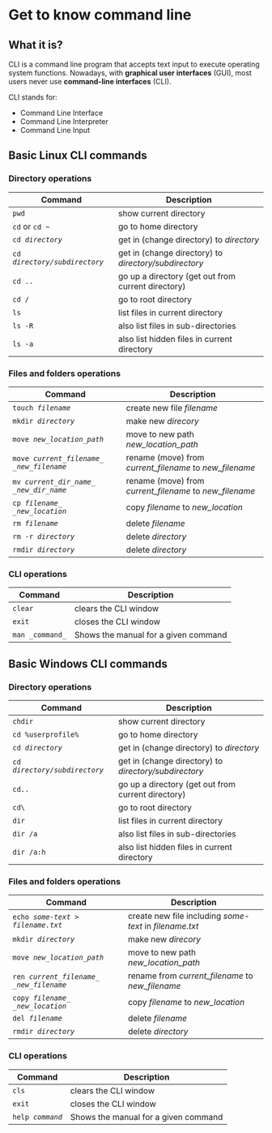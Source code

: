 # Get to know command line

## What it is?

CLI is a command line program that accepts text input to execute operating system functions. Nowadays, with **graphical user interfaces** (GUI), most users never use **command-line interfaces** (CLI).

CLI stands for:

- Command Line Interface
- Command Line Interpreter
- Command Line Input

## Basic Linux CLI commands

### Directory operations

| Command                         | Description                                           |
| ------------------------------- | ----------------------------------------------------- |
| `pwd`                           | show current directory                                |
| `cd` or `cd ~`                  | go to home directory                                  |
| `cd `_`directory`_              | get in (change directory) to _directory_              |
| `cd `_`directory/subdirectory`_ | get in (change directory) to _directory/subdirectory_ |
| `cd ..`                         | go up a directory (get out from current directory)    |
| `cd /`                          | go to root directory                                  |
| `ls`                            | list files in current directory                       |
| `ls -R`                         | also list files in sub-directories                    |
| `ls -a`                         | also list hidden files in current directory           |

### Files and folders operations

| Command                                    | Description                                             |
| ------------------------------------------ | ------------------------------------------------------- |
| `touch `_`filename`_                       | create new file _filename_                              |
| `mkdir `_`directory`_                      | make new _direcory_                                     |
| `move `_`new_location_path`_               | move to new path _new_location_path_                    |
| `move `_`current_filename_ _new_filename`_ | rename (move) from _current_filename_ to _new_filename_ |
| `mv `_`current_dir_name_ _new_dir_name`_   | rename (move) from _current_filename_ to _new_filename_ |
| `cp `_`filename_ _new_location`_           | copy _filename_ to _new_location_                       |
| `rm `_`filename`_                          | delete _filename_                                       |
| `rm -r `_`directory`_                      | delete _directory_                                      |
| `rmdir `_`directory`_                      | delete _directory_                                      |

### CLI operations

| Command         | Description                          |
| --------------- | ------------------------------------ |
| `clear`         | clears the CLI window                |
| `exit`          | closes the CLI window                |
| `man _command_` | Shows the manual for a given command |

## Basic Windows CLI commands

### Directory operations

| Command                         | Description                                           |
| ------------------------------- | ----------------------------------------------------- |
| `chdir`                         | show current directory                                |
| `cd %userprofile%`              | go to home directory                                  |
| `cd `_`directory`_              | get in (change directory) to _directory_              |
| `cd `_`directory/subdirectory`_ | get in (change directory) to _directory/subdirectory_ |
| `cd..`                          | go up a directory (get out from current directory)    |
| `cd\`                           | go to root directory                                  |
| `dir`                           | list files in current directory                       |
| `dir /a`                        | also list files in sub-directories                    |
| `dir /a:h`                      | also list hidden files in current directory           |

### Files and folders operations

| Command                                   | Description                                             |
| ----------------------------------------- | ------------------------------------------------------- |
| `echo `_`some-text > filename.txt `_      | create new file including _some-text_ in _filename.txt_ |
| `mkdir `_`directory`_                     | make new _direcory_                                     |
| `move `_`new_location_path`_              | move to new path _new_location_path_                    |
| `ren `_`current_filename_ _new_filename`_ | rename from _current_filename_ to _new_filename_        |
| `copy `_`filename_ _new_location`_        | copy _filename_ to _new_location_                       |
| `del `_`filename`_                        | delete _filename_                                       |
| `rmdir `_`directory`_                     | delete _directory_                                      |

### CLI operations

| Command            | Description                          |
| ------------------ | ------------------------------------ |
| `cls`              | clears the CLI window                |
| `exit`             | closes the CLI window                |
| `help `_`command`_ | Shows the manual for a given command |
